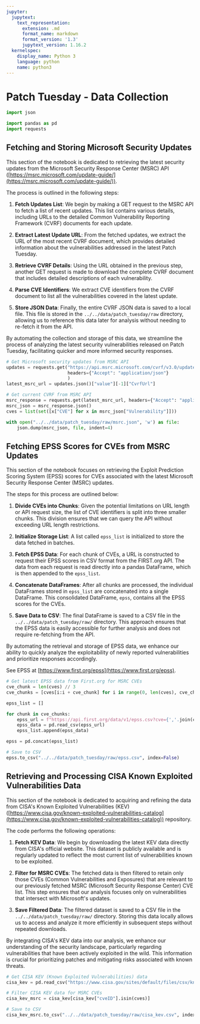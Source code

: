```yaml
---
jupyter:
  jupytext:
    text_representation:
      extension: .md
      format_name: markdown
      format_version: '1.3'
      jupytext_version: 1.16.2
  kernelspec:
    display_name: Python 3
    language: python
    name: python3
---
```


# Patch Tuesday - Data Collection

```python
import json

import pandas as pd
import requests
```

## Fetching and Storing Microsoft Security Updates

This section of the notebook is dedicated to retrieving the latest security updates from the Microsoft Security Response Center (MSRC) API ([https://msrc.microsoft.com/update-guide/](https://msrc.microsoft.com/update-guide/)). 

The process is outlined in the following steps:

1. **Fetch Updates List**: We begin by making a GET request to the MSRC API to fetch a list of recent updates. This list contains various details, including URLs to the detailed Common Vulnerability Reporting Framework (CVRF) documents for each update.

2. **Extract Latest Update URL**: From the fetched updates, we extract the URL of the most recent CVRF document, which provides detailed information about the vulnerabilities addressed in the latest Patch Tuesday.

3. **Retrieve CVRF Details**: Using the URL obtained in the previous step, another GET request is made to download the complete CVRF document that includes detailed descriptions of each vulnerability.

4. **Parse CVE Identifiers**: We extract CVE identifiers from the CVRF document to list all the vulnerabilities covered in the latest update.

5. **Store JSON Data**: Finally, the entire CVRF JSON data is saved to a local file. This file is stored in the `../../data/patch_tuesday/raw` directory, allowing us to reference this data later for analysis without needing to re-fetch it from the API.

By automating the collection and storage of this data, we streamline the process of analyzing the latest security vulnerabilities released on Patch Tuesday, facilitating quicker and more informed security responses.

```python
# Get Microsoft security updates from MSRC API
updates = requests.get("https://api.msrc.microsoft.com/cvrf/v3.0/updates",
                       headers={"Accept": "application/json"}
                       )
latest_msrc_url = updates.json()["value"][-1]["CvrfUrl"]

# Get current CVRF from MSRC API
msrc_response = requests.get(latest_msrc_url, headers={"Accept": "application/json"})
msrc_json = msrc_response.json()
cves = list(set([x["CVE"] for x in msrc_json["Vulnerability"]]))

with open("../../data/patch_tuesday/raw/msrc.json", 'w') as file:
    json.dump(msrc_json, file, indent=4)
```

## Fetching EPSS Scores for CVEs from MSRC Updates

This section of the notebook focuses on retrieving the Exploit Prediction Scoring System (EPSS) scores for CVEs associated with the latest Microsoft Security Response Center (MSRC) updates. 

The steps for this process are outlined below:

1. **Divide CVEs into Chunks**: Given the potential limitations on URL length or API request size, the list of CVE identifiers is split into three smaller chunks. This division ensures that we can query the API without exceeding URL length restrictions.

2. **Initialize Storage List**: A list called `epss_list` is initialized to store the data fetched in batches.

3. **Fetch EPSS Data**: For each chunk of CVEs, a URL is constructed to request their EPSS scores in CSV format from the FIRST.org API. The data from each request is read directly into a pandas DataFrame, which is then appended to the `epss_list`.

4. **Concatenate DataFrames**: After all chunks are processed, the individual DataFrames stored in `epss_list` are concatenated into a single DataFrame. This consolidated DataFrame, `epss`, contains all the EPSS scores for the CVEs.

5. **Save Data to CSV**: The final DataFrame is saved to a CSV file in the `../../data/patch_tuesday/raw/` directory. This approach ensures that the EPSS data is easily accessible for further analysis and does not require re-fetching from the API.

By automating the retrieval and storage of EPSS data, we enhance our ability to quickly analyze the exploitability of newly reported vulnerabilities and prioritize responses accordingly.

See EPSS at [https://www.first.org/epss](https://www.first.org/epss).

```python
# Get latest EPSS data from First.org for MSRC CVEs
cve_chunk = len(cves) // 3
cve_chunks = [cves[i:i + cve_chunk] for i in range(0, len(cves), cve_chunk)]

epss_list = []

for chunk in cve_chunks:
    epss_url = f"https://api.first.org/data/v1/epss.csv?cve={','.join(chunk)}"
    epss_data = pd.read_csv(epss_url)
    epss_list.append(epss_data)

epss = pd.concat(epss_list)

# Save to CSV
epss.to_csv("../../data/patch_tuesday/raw/epss.csv", index=False)
```




## Retrieving and Processing CISA Known Exploited Vulnerabilities Data

This section of the notebook is dedicated to acquiring and refining the data from CISA's Known Exploited Vulnerabilities (KEV) ([https://www.cisa.gov/known-exploited-vulnerabilities-catalog](https://www.cisa.gov/known-exploited-vulnerabilities-catalog)) repository. 

The code performs the following operations:

1. **Fetch KEV Data**: We begin by downloading the latest KEV data directly from CISA's official website. This dataset is publicly available and is regularly updated to reflect the most current list of vulnerabilities known to be exploited.

2. **Filter for MSRC CVEs**: The fetched data is then filtered to retain only those CVEs (Common Vulnerabilities and Exposures) that are relevant to our previously fetched MSRC (Microsoft Security Response Center) CVE list. This step ensures that our analysis focuses only on vulnerabilities that intersect with Microsoft's updates.

3. **Save Filtered Data**: The filtered dataset is saved to a CSV file in the `../../data/patch_tuesday/raw/` directory. Storing this data locally allows us to access and analyze it more efficiently in subsequent steps without repeated downloads.

By integrating CISA's KEV data into our analysis, we enhance our understanding of the security landscape, particularly regarding vulnerabilities that have been actively exploited in the wild. This information is crucial for prioritizing patches and mitigating risks associated with known threats.

```python
# Get CISA KEV (Known Exploited Vulnerabilities) data
cisa_kev = pd.read_csv("https://www.cisa.gov/sites/default/files/csv/known_exploited_vulnerabilities.csv")

# Filter CISA KEV data for MSRC CVEs
cisa_kev_msrc = cisa_kev[cisa_kev["cveID"].isin(cves)]

# Save to CSV
cisa_kev_msrc.to_csv("../../data/patch_tuesday/raw/cisa_kev.csv", index=False)
```

